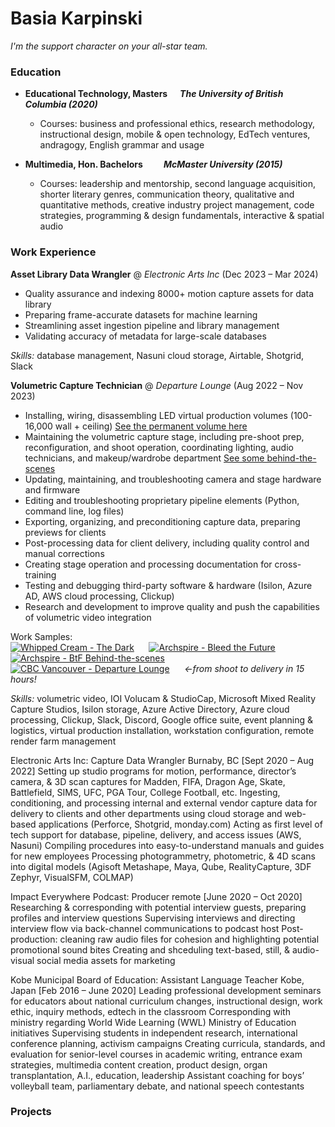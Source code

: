# Basia Karpinski
*I'm the support character on your all-star team.*

### Education
- **Educational Technology, Masters &nbsp;&nbsp;&nbsp;&nbsp; *The University of British Columbia (2020)*** 
  - Courses: business and professional ethics, research methodology, instructional design, mobile & open technology, EdTech ventures, andragogy, English grammar and usage  

- **Multimedia, Hon. Bachelors &nbsp;&nbsp;&nbsp;&nbsp;&nbsp;&nbsp;&nbsp;&nbsp; *McMaster University (2015)***  
  - Courses: leadership and mentorship, second language acquisition, shorter literary genres, communication theory, qualitative and quantitative methods, creative industry project management, code strategies, programming & design fundamentals, interactive & spatial audio  

### Work Experience  

**Asset Library Data Wrangler** @ *Electronic Arts Inc* (Dec 2023 – Mar 2024)  
- Quality assurance and indexing 8000+ motion capture assets for data library
- Preparing frame-accurate datasets for machine learning
- Streamlining asset ingestion pipeline and library management
- Validating accuracy of metadata for large-scale databases  

*Skills:* database management, Nasuni cloud storage, Airtable, Shotgrid, Slack 

**Volumetric Capture Technician** @ *Departure Lounge* (Aug 2022 – Nov 2023)  
- Installing, wiring, disassembling LED virtual production volumes (100-16,000 wall + ceiling) [See the permanent volume here](https://en.versatile.media/magic-hour-all-day-versatile-media-offers-unbelievable-vancouver-facility-for-filmmakers/)
- Maintaining the volumetric capture stage, including pre-shoot prep, reconfiguration, and shoot operation, coordinating lighting, audio technicians, and makeup/wardrobe department [See some behind-the-scenes](https://youtu.be/vfbZmXtOA0c?si=dZNq4r6S0ZKkbwx9&t=66)
- Updating, maintaining, and troubleshooting camera and stage hardware and firmware
- Editing and troubleshooting proprietary pipeline elements (Python, command line, log files)
- Exporting, organizing, and preconditioning capture data, preparing previews for clients
- Post-processing data for client delivery, including quality control and manual corrections
- Creating stage operation and processing documentation for cross-training
- Testing and debugging third-party software & hardware (Isilon, Azure AD, AWS cloud processing, Clickup)
- Research and development to improve quality and push the capabilities of volumetric video integration  

Work Samples:  
[![Whipped Cream - The Dark](https://img.youtube.com/vi/If_lBsqRElI/mqdefault.jpg)](https://www.youtube.com/watch?v=If_lBsqRElI)  &nbsp;&nbsp;&nbsp;&nbsp;
[![Archspire - Bleed the Future](https://img.youtube.com/vi/_VOUyfPjxOk/mqdefault.jpg)](https://www.youtube.com/watch?v=_VOUyfPjxOk)  &nbsp;&nbsp;&nbsp;&nbsp;
[![Archspire - BtF Behind-the-scenes](https://img.youtube.com/vi/vfbZmXtOA0c/mqdefault.jpg)](https://youtu.be/vfbZmXtOA0c?si=pMwhzOc9pq_gEahV&t=66)  &nbsp;&nbsp;&nbsp;&nbsp;
[![CBC Vancouver - Departure Lounge](https://img.youtube.com/vi/LGD44qzIxpg/mqdefault.jpg)](https://www.youtube.com/watch?v=LGD44qzIxpg)    &nbsp;&nbsp;&nbsp;&nbsp;
*←from shoot to delivery in 15 hours!*


*Skills:* volumetric video, IOI Volucam & StudioCap, Microsoft Mixed Reality Capture Studios, Isilon storage, Azure Active Directory, Azure cloud processing, Clickup, Slack, Discord, Google office suite, event planning & logistics, virtual production installation, workstation configuration, remote render farm management

Electronic Arts Inc: Capture Data Wrangler  Burnaby, BC	        [Sept 2020 – Aug 2022]
Setting up studio programs for motion, performance, director’s camera, & 3D scan captures for Madden, FIFA, Dragon Age, Skate, Battlefield, SIMS, UFC, PGA Tour, College Football, etc.
Ingesting, conditioning, and processing internal and external vendor capture data for delivery to clients and other departments using cloud storage and web-based applications (Perforce, Shotgrid, monday.com)
Acting as first level of tech support for database, pipeline, delivery, and access issues (AWS, Nasuni)
Compiling procedures into easy-to-understand manuals and guides for new employees
Processing photogrammetry, photometric, & 4D scans into digital models (Agisoft Metashape, Maya, Qube, RealityCapture, 3DF Zephyr, VisualSFM, COLMAP)

Impact Everywhere Podcast: Producer  remote	        [June 2020 – Oct 2020]
Researching & corresponding with potential interview guests, preparing profiles and interview questions
Supervising interviews and directing interview flow via back-channel communications to podcast host
Post-production: cleaning raw audio files for cohesion and highlighting potential promotional sound bites
Creating and shceduling text-based, still, & audio-visual social media assets for marketing


Kobe Municipal Board of Education: Assistant Language Teacher  Kobe, Japan	 [Feb 2016 – June 2020]
Leading professional development seminars for educators about national curriculum changes, instructional design, work ethic, inquiry methods, edtech in the classroom
Corresponding with ministry regarding World Wide Learning (WWL) Ministry of Education initiatives
Supervising students in independent research, international conference planning, activism campaigns
Creating curricula, standards, and evaluation for senior-level courses in academic writing, entrance exam strategies, multimedia content creation, product design, organ transplantation, A.I., education, leadership
Assistant coaching for boys’ volleyball team, parliamentary debate, and national speech contestants


### Projects

